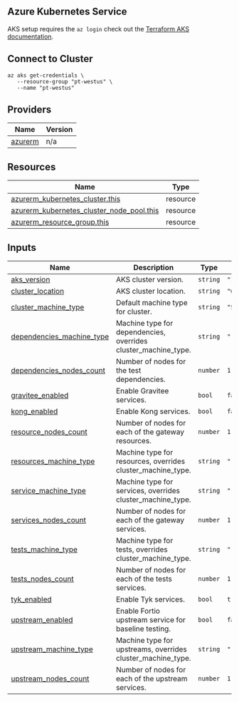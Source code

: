 ## Azure Kubernetes Service

AKS setup requires the `az login` check out the [Terraform AKS documentation](https://developer.hashicorp.com/terraform/tutorials/kubernetes/aks#prerequisites).

## Connect to Cluster
```
az aks get-credentials \
   --resource-group "pt-westus" \
   --name "pt-westus"
```

## Providers

| Name | Version |
|------|---------|
| <a name="provider_azurerm"></a> [azurerm](#provider\_azurerm) | n/a |

## Resources

| Name | Type |
|------|------|
| [azurerm_kubernetes_cluster.this](https://registry.terraform.io/providers/hashicorp/azurerm/latest/docs/resources/kubernetes_cluster) | resource |
| [azurerm_kubernetes_cluster_node_pool.this](https://registry.terraform.io/providers/hashicorp/azurerm/latest/docs/resources/kubernetes_cluster_node_pool) | resource |
| [azurerm_resource_group.this](https://registry.terraform.io/providers/hashicorp/azurerm/latest/docs/resources/resource_group) | resource |

## Inputs

| Name | Description | Type | Default | Required |
|------|-------------|------|------|:--------:|
| <a name="input_aks_version"></a> [aks\_version](#input\_aks\_version) | AKS cluster version. | `string` | `"1.30"` | no |
| <a name="input_cluster_location"></a> [cluster\_location](#input\_cluster\_location) | AKS cluster location. | `string` | `"westus"` | no |
| <a name="input_cluster_machine_type"></a> [cluster\_machine\_type](#input\_cluster\_machine\_type) | Default machine type for cluster. | `string` | `"Standard_F4s_v2"` | no |
| <a name="input_dependencies_machine_type"></a> [dependencies\_machine\_type](#input\_dependencies\_machine\_type) | Machine type for dependencies, overrides cluster\_machine\_type. | `string` | `""` | no |
| <a name="input_dependencies_nodes_count"></a> [dependencies\_nodes\_count](#input\_dependencies\_nodes\_count) | Number of nodes for the test dependencies. | `number` | `1` | no |
| <a name="input_gravitee_enabled"></a> [gravitee\_enabled](#input\_gravitee\_enabled) | Enable Gravitee services. | `bool` | `false` | no |
| <a name="input_kong_enabled"></a> [kong\_enabled](#input\_kong\_enabled) | Enable Kong services. | `bool` | `false` | no |
| <a name="input_resource_nodes_count"></a> [resource\_nodes\_count](#input\_resource\_nodes\_count) | Number of nodes for each of the gateway resources. | `number` | `1` | no |
| <a name="input_resources_machine_type"></a> [resources\_machine\_type](#input\_resources\_machine\_type) | Machine type for resources, overrides cluster\_machine\_type. | `string` | `""` | no |
| <a name="input_service_machine_type"></a> [service\_machine\_type](#input\_service\_machine\_type) | Machine type for services, overrides cluster\_machine\_type. | `string` | `""` | no |
| <a name="input_services_nodes_count"></a> [services\_nodes\_count](#input\_services\_nodes\_count) | Number of nodes for each of the gateway services. | `number` | `1` | no |
| <a name="input_tests_machine_type"></a> [tests\_machine\_type](#input\_tests\_machine\_type) | Machine type for tests, overrides cluster\_machine\_type. | `string` | `""` | no |
| <a name="input_tests_nodes_count"></a> [tests\_nodes\_count](#input\_tests\_nodes\_count) | Number of nodes for each of the tests services. | `number` | `1` | no |
| <a name="input_tyk_enabled"></a> [tyk\_enabled](#input\_tyk\_enabled) | Enable Tyk services. | `bool` | `true` | no |
| <a name="input_upstream_enabled"></a> [upstream\_enabled](#input\_upstream\_enabled) | Enable Fortio upstream service for baseline testing. | `bool` | `false` | no |
| <a name="input_upstream_machine_type"></a> [upstream\_machine\_type](#input\_upstream\_machine\_type) | Machine type for upstreams, overrides cluster\_machine\_type. | `string` | `""` | no |
| <a name="input_upstream_nodes_count"></a> [upstream\_nodes\_count](#input\_upstream\_nodes\_count) | Number of nodes for each of the upstream services. | `number` | `1` | no |
